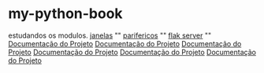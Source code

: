 # my-python-book
 estudandos os modulos.
[janelas](https://github.com/0joseDark/my-python-book/blob/main/janelas.md)
""
[parifericos](https://github.com/0joseDark/my-python-book/blob/main/perifericos.md)
""
[flak server](https://github.com/0joseDark/my-python-book/blob/main/flask-server.md)
""
[Documentação do Projeto](docs/documentacao.md)
[Documentação do Projeto](docs/documentacao.md)
[Documentação do Projeto](docs/documentacao.md)
[Documentação do Projeto](docs/documentacao.md)
[Documentação do Projeto](docs/documentacao.md)
[Documentação do Projeto](docs/documentacao.md)

